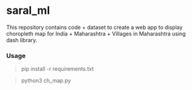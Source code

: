 # saral_ml

This repository contains code + dataset to create a web app to display choropleth map for India + Maharashtra + Villages in Maharashtra using dash library.

### Usage
> pip install -r requirements.txt

> python3 ch_map.py